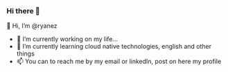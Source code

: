 ### Hi there 👋

<!--
**ryanezv/ryanezv** is a ✨ _special_ ✨ repository because its `README.md` (this file) appears on your GitHub profile.

-->

👋 Hi, I’m @ryanez
- 🔭 I’m currently working on my life...
- 🌱 I’m currently learning cloud native technologies, english and other things
- 📫 You can to reach me by my email or linkedIn, post on here my profile 
